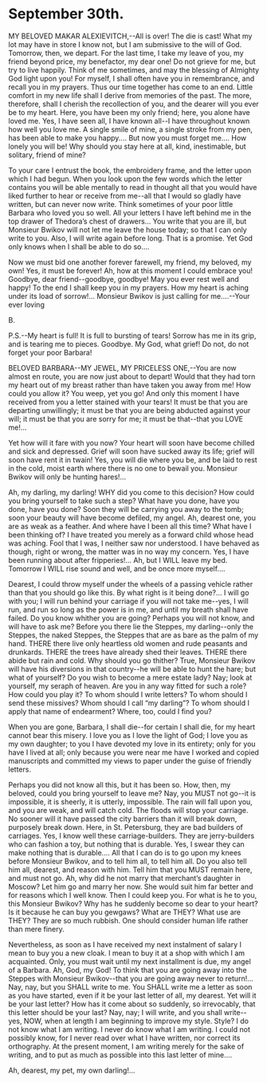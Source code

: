 # September 30th.

MY BELOVED MAKAR ALEXIEVITCH,--All is over! The die is cast! What my lot
may have in store I know not, but I am submissive to the will of God.
Tomorrow, then, we depart. For the last time, I take my leave of you, my
friend beyond price, my benefactor, my dear one! Do not grieve for me,
but try to live happily. Think of me sometimes, and may the blessing
of Almighty God light upon you! For myself, I shall often have you in
remembrance, and recall you in my prayers. Thus our time together
has come to an end. Little comfort in my new life shall I derive
from memories of the past. The more, therefore, shall I cherish the
recollection of you, and the dearer will you ever be to my heart. Here,
you have been my only friend; here, you alone have loved me. Yes, I have
seen all, I have known all--I have throughout known how well you love
me. A single smile of mine, a single stroke from my pen, has been able
to make you happy.... But now you must forget me.... How lonely you will
be! Why should you stay here at all, kind, inestimable, but solitary,
friend of mine?

To your care I entrust the book, the embroidery frame, and the letter
upon which I had begun. When you look upon the few words which the
letter contains you will be able mentally to read in thought all that
you would have liked further to hear or receive from me--all that I
would so gladly have written, but can never now write. Think sometimes
of your poor little Barbara who loved you so well. All your letters I
have left behind me in the top drawer of Thedora’s chest of drawers...
You write that you are ill, but Monsieur Bwikov will not let me leave
the house today; so that I can only write to you. Also, I will write
again before long. That is a promise. Yet God only knows when I shall be
able to do so....

Now we must bid one another forever farewell, my friend, my beloved,
my own! Yes, it must be forever! Ah, how at this moment I could embrace
you! Goodbye, dear friend--goodbye, goodbye! May you ever rest well and
happy! To the end I shall keep you in my prayers. How my heart is
aching under its load of sorrow!... Monsieur Bwikov is just calling for
me....--Your ever loving

B.

P.S.--My heart is full! It is full to bursting of tears! Sorrow has me
in its grip, and is tearing me to pieces. Goodbye. My God, what grief!
Do not, do not forget your poor Barbara!



BELOVED BARBARA--MY JEWEL, MY PRICELESS ONE,--You are now almost en
route, you are now just about to depart! Would that they had torn my
heart out of my breast rather than have taken you away from me! How
could you allow it? You weep, yet you go! And only this moment I have
received from you a letter stained with your tears! It must be that
you are departing unwillingly; it must be that you are being abducted
against your will; it must be that you are sorry for me; it must be
that--that you LOVE me!...

Yet how will it fare with you now? Your heart will soon have become
chilled and sick and depressed. Grief will soon have sucked away its
life; grief will soon have rent it in twain! Yes, you will die where you
be, and be laid to rest in the cold, moist earth where there is no one
to bewail you. Monsieur Bwikov will only be hunting hares!...

Ah, my darling, my darling! WHY did you come to this decision? How could
you bring yourself to take such a step? What have you done, have you
done, have you done? Soon they will be carrying you away to the tomb;
soon your beauty will have become defiled, my angel. Ah, dearest one,
you are as weak as a feather. And where have I been all this time? What
have I been thinking of? I have treated you merely as a forward child
whose head was aching. Fool that I was, I neither saw nor understood.
I have behaved as though, right or wrong, the matter was in no way my
concern. Yes, I have been running about after fripperies!... Ah, but I
WILL leave my bed. Tomorrow I WILL rise sound and well, and be once more
myself....

Dearest, I could throw myself under the wheels of a passing vehicle
rather than that you should go like this. By what right is it being
done?... I will go with you; I will run behind your carriage if you will
not take me--yes, I will run, and run so long as the power is in me, and
until my breath shall have failed. Do you know whither you are going?
Perhaps you will not know, and will have to ask me? Before you there
lie the Steppes, my darling--only the Steppes, the naked Steppes, the
Steppes that are as bare as the palm of my hand. THERE there live only
heartless old women and rude peasants and drunkards. THERE the trees
have already shed their leaves. THERE there abide but rain and cold. Why
should you go thither? True, Monsieur Bwikov will have his diversions in
that country--he will be able to hunt the hare; but what of yourself? Do
you wish to become a mere estate lady? Nay; look at yourself, my seraph
of heaven. Are you in any way fitted for such a role? How could you
play it? To whom should I write letters? To whom should I send these
missives? Whom should I call “my darling”? To whom should I apply that
name of endearment? Where, too, could I find you?

When you are gone, Barbara, I shall die--for certain I shall die, for my
heart cannot bear this misery. I love you as I love the light of God;
I love you as my own daughter; to you I have devoted my love in its
entirety; only for you have I lived at all; only because you were near
me have I worked and copied manuscripts and committed my views to paper
under the guise of friendly letters.

Perhaps you did not know all this, but it has been so. How, then, my
beloved, could you bring yourself to leave me? Nay, you MUST not go--it
is impossible, it is sheerly, it is utterly, impossible. The rain will
fall upon you, and you are weak, and will catch cold. The floods will
stop your carriage. No sooner will it have passed the city barriers than
it will break down, purposely break down. Here, in St. Petersburg, they
are bad builders of carriages. Yes, I know well these carriage-builders.
They are jerry-builders who can fashion a toy, but nothing that is
durable. Yes, I swear they can make nothing that is durable.... All that
I can do is to go upon my knees before Monsieur Bwikov, and to tell him
all, to tell him all. Do you also tell him all, dearest, and reason with
him. Tell him that you MUST remain here, and must not go. Ah, why did he
not marry that merchant’s daughter in Moscow? Let him go and marry her
now. She would suit him far better and for reasons which I well know.
Then I could keep you. For what is he to you, this Monsieur Bwikov? Why
has he suddenly become so dear to your heart? Is it because he can buy
you gewgaws? What are THEY? What use are THEY? They are so much rubbish.
One should consider human life rather than mere finery.

Nevertheless, as soon as I have received my next instalment of salary I
mean to buy you a new cloak. I mean to buy it at a shop with which I
am acquainted. Only, you must wait until my next installment is due, my
angel of a Barbara. Ah, God, my God! To think that you are going away
into the Steppes with Monsieur Bwikov--that you are going away never
to return!... Nay, nay, but you SHALL write to me. You SHALL write me
a letter as soon as you have started, even if it be your last letter of
all, my dearest. Yet will it be your last letter? How has it come about
so suddenly, so irrevocably, that this letter should be your last? Nay,
nay; I will write, and you shall write--yes, NOW, when at length I am
beginning to improve my style. Style? I do not know what I am writing. I
never do know what I am writing. I could not possibly know, for I never
read over what I have written, nor correct its orthography. At the
present moment, I am writing merely for the sake of writing, and to put
as much as possible into this last letter of mine....

Ah, dearest, my pet, my own darling!...


